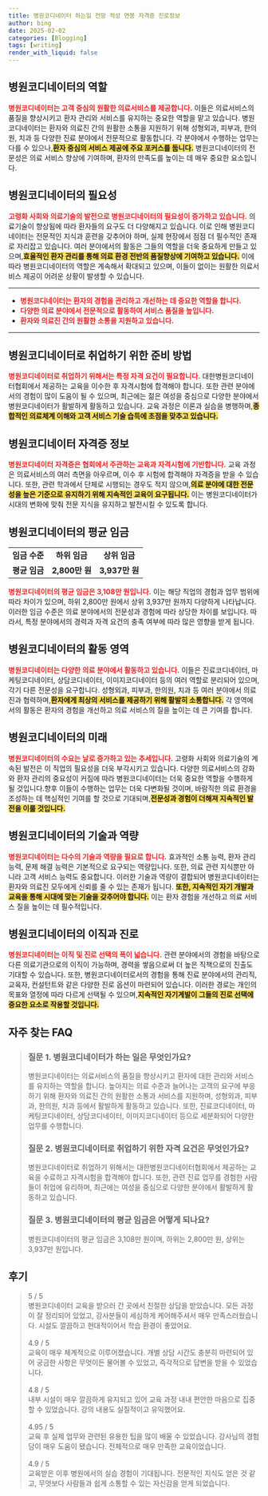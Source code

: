 ```yaml
---
title: 병원코디네이터 하는일 전망 적성 연봉 자격증 진로정보
author: bing
date: 2025-02-02
categories: [Blogging]
tags: [writing]
render_with_liquid: false
---
```



<h2 id='병원코디네이터_역할'>병원코디네이터의 역할</h2>

<p><b><span style="color: #ee2323;">병원코디네이터는 고객 중심의 원활한 의료서비스를 제공합니다.</span></b> 이들은 의료서비스의 품질을 향상시키고 환자 관리와 서비스를 유지하는 중요한 역할을 맡고 있습니다. 병원코디네이터는 환자와 의료진 간의 원활한 소통을 지원하기 위해 성형외과, 피부과, 한의원, 치과 등 다양한 진료 분야에서 전문적으로 활동합니다. 각 분야에서 수행하는 업무는 다를 수 있으나,<b><span style="background-color: #ffe066;">환자 중심의 서비스 제공에 주요 포커스를 둡니다.</span></b> 병원코디네이터의 전문성은 의료 서비스 향상에 기여하며, 환자의 만족도를 높이는 데 매우 중요한 요소입니다.</p>

<h2 id='병원코디네이터의_필요성'>병원코디네이터의 필요성</h2>

<p><b><span style="color: #ee2323;">고령화 사회와 의료기술의 발전으로 병원코디네이터의 필요성이 증가하고 있습니다.</span></b> 의료기술이 향상됨에 따라 환자들의 요구도 더 다양해지고 있습니다. 이로 인해 병원코디네이터는 전문적인 지식과 훈련을 갖추어야 하며, 실제 현장에서 점점 더 필수적인 존재로 자리잡고 있습니다. 여러 분야에서의 활동은 그들의 역할을 더욱 중요하게 만들고 있으며,<b><span style="background-color: #ffe066;">효율적인 환자 관리를 통해 의료 환경 전반의 품질향상에 기여하고 있습니다.</span></b> 이에 따라 병원코디네이터의 역할은 계속해서 확대되고 있으며, 이들이 없이는 원활한 의료서비스 제공이 어려운 상황이 발생할 수 있습니다.</p>

<hr />

<ul>
    <li><b><span style="color: #ee2323;">병원코디네이터는 환자의 경험을 관리하고 개선하는 데 중요한 역할을 합니다.</span></b></li>
    <li><b><span style="color: #ee2323;">다양한 의료 분야에서 전문적으로 활동하여 서비스 품질을 높입니다.</span></b></li>
    <li><b><span style="color: #ee2323;">환자와 의료진 간의 원활한 소통을 지원하고 있습니다.</span></b></li>
</ul>

<hr />

<h2 id='병원코디네이터_취업을_위한_준비'>병원코디네이터로 취업하기 위한 준비 방법</h2>

<p><b><span style="color: #ee2323;">병원코디네이터로 취업하기 위해서는 특정 자격 요건이 필요합니다.</span></b> 대한병원코디네이터협회에서 제공하는 교육을 이수한 후 자격시험에 합격해야 합니다. 또한 관련 분야에서의 경험이 많이 도움이 될 수 있으며, 최근에는 젊은 여성을 중심으로 다양한 분야에서 병원코디네이터가 활발하게 활동하고 있습니다. 교육 과정은 이론과 실습을 병행하며,<b><span style="background-color: #ffe066;">종합적인 의료체계 이해와 고객 서비스 기술 습득에 초점을 맞추고 있습니다.</span></b></p>

<h2 id='병원코디네이터_자격증_정보'>병원코디네이터 자격증 정보</h2>

<p><b><span style="color: #ee2323;">병원코디네이터 자격증은 협회에서 주관하는 교육과 자격시험에 기반합니다.</span></b> 교육 과정은 의료서비스의 여러 측면을 아우르며, 이수 후 시험에 합격해야 자격증을 받을 수 있습니다. 또한, 관련 학과에서 단체로 시행되는 경우도 적지 않으며,<b><span style="background-color: #ffe066;">의료 분야에 대한 전문성을 높은 기준으로 유지하기 위해 지속적인 교육이 요구됩니다.</span></b> 이는 병원코디네이터가 시대의 변화에 맞춰 전문 지식을 유지하고 발전시킬 수 있도록 합니다.</p>

<h2 id='병원코디네이터의_평균_임금'>병원코디네이터의 평균 임금</h2>

<table>
    <tr>
        <td style="text-align: center; height: 17px;"><b>임금 수준</b></td>
        <td style="text-align: center; height: 17px;"><b>하위 임금</b></td>
        <td style="text-align: center; height: 17px;"><b>상위 임금</b></td>
    </tr>
    <tr>
        <td style="text-align: center; height: 17px;"><b>평균 임금</b></td>
        <td style="text-align: center; height: 17px;"><b>2,800만 원</b></td>
        <td style="text-align: center; height: 17px;"><b>3,937만 원</b></td>
    </tr>
</table>

<p><b><span style="color: #ee2323;">병원코디네이터의 평균 임금은 3,108만 원입니다.</span></b> 이는 해당 직업의 경험과 업무 범위에 따라 차이가 있으며, 하위 2,800만 원에서 상위 3,937만 원까지 다양하게 나타납니다. 이러한 임금 수준은 의료 분야에서의 전문성과 경험에 따라 상당한 차이를 보입니다. 따라서, 특정 분야에서의 경력과 자격 요건의 충족 여부에 따라 많은 영향을 받게 됩니다.</p>

<h2 id='병원코디네이터_활동_영역'>병원코디네이터의 활동 영역</h2>

<p><b><span style="color: #ee2323;">병원코디네이터는 다양한 의료 분야에서 활동하고 있습니다.</span></b> 이들은 진료코디네이터, 마케팅코디네이터, 상담코디네이터, 이미지코디네이터 등의 여러 역할로 분리되어 있으며, 각기 다른 전문성을 요구합니다. 성형외과, 피부과, 한의원, 치과 등 여러 분야에서 의료진과 협력하며,<b><span style="background-color: #ffe066;">환자에게 최상의 서비스를 제공하기 위해 활발히 소통합니다.</span></b> 각 영역에서의 활동은 환자의 경험을 개선하고 의료 서비스의 질을 높이는 데 큰 기여를 합니다.</p>

<h2 id='병원코디네이터의_미래'>병원코디네이터의 미래</h2>

<p><b><span style="color: #ee2323;">병원코디네이터의 수요는 날로 증가하고 있는 추세입니다.</span></b> 고령화 사회와 의료기술의 계속된 발전은 이 직업의 필요성을 더욱 부각시키고 있습니다. 다양한 의료서비스의 강화와 환자 관리의 중요성이 커짐에 따라 병원코디네이터는 더욱 중요한 역할을 수행하게 될 것입니다.향후 이들이 수행하는 업무는 더욱 다변화될 것이며, 바람직한 의료 환경을 조성하는 데 핵심적인 기여를 할 것으로 기대되며,<b><span style="background-color: #ffe066;">전문성과 경험이 더해져 지속적인 발전을 이룰 것입니다.</span></b></p>

<h2 id='병원코디네이터의_기술과_역량'>병원코디네이터의 기술과 역량</h2>

<p><b><span style="color: #ee2323;">병원코디네이터는 다수의 기술과 역량을 필요로 합니다.</span></b> 효과적인 소통 능력, 환자 관리 능력, 문제 해결 능력은 기본적으로 요구되는 역량입니다. 또한, 의료 관련 지식뿐만 아니라 고객 서비스 능력도 중요합니다. 이러한 기술과 역량이 결합되어 병원코디네이터는 환자와 의료진 모두에게 신뢰를 줄 수 있는 존재가 됩니다. <b><span style="background-color: #ffe066;">또한, 지속적인 자기 개발과 교육을 통해 시대에 맞는 기술을 갖추어야 합니다.</span></b> 이는 환자 경험을 개선하고 의료 서비스 질을 높이는 데 필수적입니다.</p>

<h2 id='병원코디네이터_이직과_진로'>병원코디네이터의 이직과 진로</h2>

<p><b><span style="color: #ee2323;">병원코디네이터는 이직 및 진로 선택의 폭이 넓습니다.</span></b> 관련 분야에서의 경험을 바탕으로 다른 의료기관으로의 이직이 가능하며, 경력을 쌓음으로써 더 높은 직책으로의 진출도 기대할 수 있습니다. 또한, 병원코디네이터로서의 경험을 통해 진료 분야에서의 관리직, 교육자, 컨설턴트와 같은 다양한 진로 옵션이 마련되어 있습니다. 이러한 경로는 개인의 목표와 열정에 따라 다르게 선택될 수 있으며,<b><span style="background-color: #ffe066;">지속적인 자기계발이 그들의 진로 선택에 중요한 요소로 작용할 것입니다.</span></b></p>


<h2 id='자주_찾는_FAQ'>자주 찾는 FAQ</h2>
<div itemscope="" itemtype="https://schema.org/FAQPage">
<blockquote>
<div itemscope="" itemprop="mainEntity" itemtype="https://schema.org/Question">
<h3 itemprop="name">질문 1. 병원코디네이터가 하는 일은 무엇인가요?</h3>
<div itemscope="" itemprop="acceptedAnswer" itemtype="https://schema.org/Answer">
<span itemprop="text">
<p>병원코디네이터는 의료서비스의 품질을 향상시키고 환자에 대한 관리와 서비스를 유지하는 역할을 합니다. 높아지는 의료 수준과 늘어나는 고객의 요구에 부응하기 위해 환자와 의료진 간의 원활한 소통과 서비스를 지원하며, 성형외과, 피부과, 한의원, 치과 등에서 활발하게 활동하고 있습니다. 또한, 진료코디네이터, 마케팅코디네이터, 상담코디네이터, 이미지코디네이터 등으로 세분화되어 다양한 업무를 수행합니다.</p>
</span>
</div>
</div>
<div itemscope="" itemprop="mainEntity" itemtype="https://schema.org/Question">
<h3 itemprop="name">질문 2. 병원코디네이터로 취업하기 위한 자격 요건은 무엇인가요?</h3>
<div itemscope="" itemprop="acceptedAnswer" itemtype="https://schema.org/Answer">
<span itemprop="text">
<p>병원코디네이터로 취업하기 위해서는 대한병원코디네이터협회에서 제공하는 교육을 수료하고 자격시험을 합격해야 합니다. 또한, 관련 진료 업무를 경험한 사람들이 취업에 유리하며, 최근에는 여성을 중심으로 다양한 분야에서 활발하게 활동하고 있습니다.</p>
</span>
</div>
</div>
<div itemscope="" itemprop="mainEntity" itemtype="https://schema.org/Question">
<h3 itemprop="name">질문 3. 병원코디네이터의 평균 임금은 어떻게 되나요?</h3>
<div itemscope="" itemprop="acceptedAnswer" itemtype="https://schema.org/Answer">
<span itemprop="text">
<p>병원코디네이터의 평균 임금은 3,108만 원이며, 하위는 2,800만 원, 상위는 3,937만 원입니다.</p>
</span>
</div>
</div>
</blockquote>
</div>
<h2 id='후기'>후기</h2>
<div itemscope itemtype="https://schema.org/Product">
  <blockquote>
    <div itemprop="review" itemscope itemtype="https://schema.org/Review">
      <div itemprop="reviewRating" itemscope itemtype="https://schema.org/Rating"> <span itemprop="ratingValue">5</span> / <span itemprop="bestRating">5</span> </div>
      <span itemprop="reviewBody">병원코디네이터 교육을 받으러 간 곳에서 친절한 상담을 받았습니다. 모든 과정이 잘 정리되어 있었고, 강사분들이 세심하게 케어해주셔서 매우 만족스러웠습니다. 시설도 깔끔하고 현대적이어서 학습 환경이 좋았어요.</span>
    </div>
    <br>
    <div itemprop="review" itemscope itemtype="https://schema.org/Review">
      <div itemprop="reviewRating" itemscope itemtype="https://schema.org/Rating"> <span itemprop="ratingValue">4.9</span> / <span itemprop="bestRating">5</span> </div>
      <span itemprop="reviewBody">교육이 매우 체계적으로 이루어졌습니다. 개별 상담 시간도 충분히 마련되어 있어 궁금한 사항은 무엇이든 물어볼 수 있었고, 즉각적으로 답변을 받을 수 있었습니다.</span>
    </div>
    <br>
    <div itemprop="review" itemscope itemtype="https://schema.org/Review">
      <div itemprop="reviewRating" itemscope itemtype="https://schema.org/Rating"> <span itemprop="ratingValue">4.8</span> / <span itemprop="bestRating">5</span> </div>
      <span itemprop="reviewBody">내부 시설이 매우 깔끔하게 유지되고 있어 교육 과정 내내 편안한 마음으로 집중할 수 있었습니다. 강의 내용도 실질적이고 유익했어요.</span>
    </div>
    <br>
    <div itemprop="review" itemscope itemtype="https://schema.org/Review">
      <div itemprop="reviewRating" itemscope itemtype="https://schema.org/Rating"> <span itemprop="ratingValue">4.95</span> / <span itemprop="bestRating">5</span> </div>
      <span itemprop="reviewBody">교육 후 실제 업무와 관련된 유용한 팁을 많이 배울 수 있었습니다. 강사님의 경험담이 매우 도움이 됐습니다. 전체적으로 매우 만족한 교육이었습니다.</span>
    </div>
    <br>
    <div itemprop="review" itemscope itemtype="https://schema.org/Review">
      <div itemprop="reviewRating" itemscope itemtype="https://schema.org/Rating"> <span itemprop="ratingValue">4.9</span> / <span itemprop="bestRating">5</span> </div>
      <span itemprop="reviewBody">교육받은 이후 병원에서의 실습 경험이 기대됩니다. 전문적인 지식도 얻은 것 같고, 무엇보다 사람들과 쉽게 소통할 수 있는 자신감을 얻게 되었습니다.</span>
    </div>
  </blockquote>
</div>
